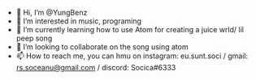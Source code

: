 - 👋 Hi, I’m @YungBenz
- 👀 I’m interested in music, programing
- 🌱 I’m currently learning how to use Atom for creating a juice wrld/ lil peep song
- 💞️ I’m looking to collaborate on the song using atom 
- 📫 How to reach me, you can hmu on instagram: eu.sunt.soci / gmail: rs.soceanu@gmail.com / discord: Socica#6333

<!---
YungBenz/YungBenz is a ✨ special ✨ repository because its `README.md` (this file) appears on your GitHub profile.
You can click the Preview link to take a look at your changes.
--->
